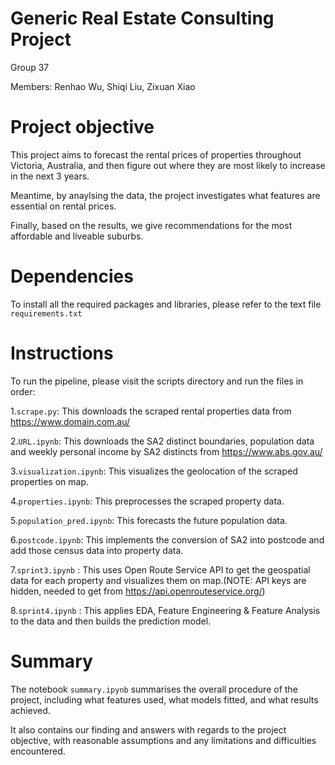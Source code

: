 # Generic Real Estate Consulting Project
Group 37

Members: Renhao Wu, Shiqi Liu, Zixuan Xiao 


# Project objective
This project aims to forecast the rental prices of properties throughout Victoria, Australia, and then figure out where they are most likely to increase in the next 3 years.
 
Meantime, by anaylsing the data, the project investigates what features are essential on rental prices.  

Finally, based on the results, we give recommendations for the most affordable and liveable suburbs.

# Dependencies
To install all the required packages and libraries, please refer to the text file `requirements.txt`

# Instructions
To run the pipeline, please visit the scripts directory and run the files in order:

1.`scrape.py`: This downloads the scraped rental properties data from https://www.domain.com.au/

2.`URL.ipynb`: This downloads the SA2 distinct boundaries, population data and weekly personal income by SA2 distincts  from https://www.abs.gov.au/

3.`visualization.ipynb`: This visualizes the geolocation of the scraped properties on map.

4.`properties.ipynb`: This preprocesses the scraped property data.

5.`population_pred.ipynb`: This forecasts the future population data.

6.`postcode.ipynb`: This implements the conversion of SA2 into postcode and add those census data into property data.

7.`sprint3.ipynb` : This uses Open Route Service API to get the geospatial data for each property and visualizes them on map.(NOTE: API keys are hidden, needed to get from https://api.openrouteservice.org/)

8.`sprint4.ipynb` : This applies EDA, Feature Engineering & Feature Analysis to the data and then builds the prediction model.

# Summary
The notebook `summary.ipynb` summarises the overall procedure of the project, including what features used, what models fitted, and what results achieved.

It also contains our finding and answers with regards to the project objective, with reasonable assumptions and any limitations and difficulties encountered.
